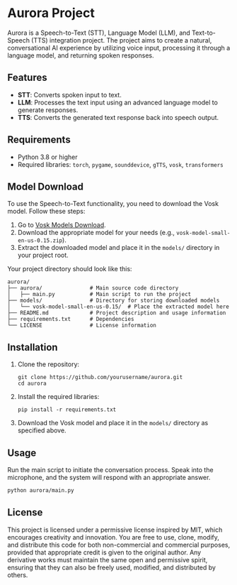 # Aurora Project

Aurora is a Speech-to-Text (STT), Language Model (LLM), and Text-to-Speech (TTS) integration project. The project aims to create a natural, conversational AI experience by utilizing voice input, processing it through a language model, and returning spoken responses.

## Features

- **STT**: Converts spoken input to text.
- **LLM**: Processes the text input using an advanced language model to generate responses.
- **TTS**: Converts the generated text response back into speech output.

## Requirements

- Python 3.8 or higher
- Required libraries: `torch`, `pygame`, `sounddevice`, `gTTS`, `vosk`, `transformers`

## Model Download

To use the Speech-to-Text functionality, you need to download the Vosk model. Follow these steps:

1. Go to [Vosk Models Download](https://alphacephei.com/vosk/models).
2. Download the appropriate model for your needs (e.g., `vosk-model-small-en-us-0.15.zip`).
3. Extract the downloaded model and place it in the `models/` directory in your project root.

Your project directory should look like this:

```
aurora/
├── aurora/               # Main source code directory
│   ├── main.py           # Main script to run the project
├── models/               # Directory for storing downloaded models
│   └── vosk-model-small-en-us-0.15/  # Place the extracted model here
├── README.md             # Project description and usage information
├── requirements.txt      # Dependencies
└── LICENSE               # License information
```

## Installation

1. Clone the repository:
   ```
   git clone https://github.com/yourusername/aurora.git
   cd aurora
   ```
2. Install the required libraries:
   ```
   pip install -r requirements.txt
   ```
3. Download the Vosk model and place it in the `models/` directory as specified above.

## Usage

Run the main script to initiate the conversation process. Speak into the microphone, and the system will respond with an appropriate answer.

```sh
python aurora/main.py
```

## License

This project is licensed under a permissive license inspired by MIT, which encourages creativity and innovation. You are free to use, clone, modify, and distribute this code for both non-commercial and commercial purposes, provided that appropriate credit is given to the original author. Any derivative works must maintain the same open and permissive spirit, ensuring that they can also be freely used, modified, and distributed by others.

